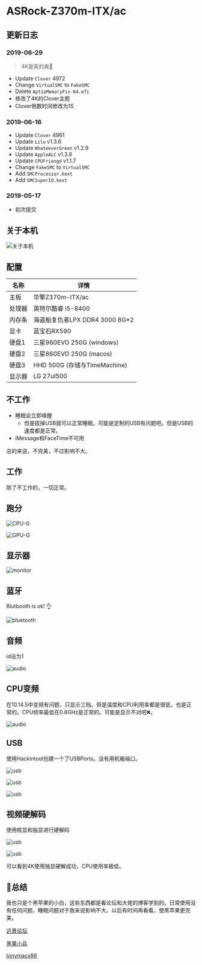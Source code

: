 # ASRock-Z370m-ITX/ac



## 更新日志

### 2019-06-29

> 4K是真的爽🤙

+ Update `Clover` 4972
+ Change  `VirtualSMC` to `FakeSMC`
+ Delete `AptioMemoryFix-64.efi`
+ 修改了4K的Clover主题
+ Clover倒数时间修改为1S



### 2019-06-16

+ Update `Clover` 4961
+ Update `Lilu` v1.3.6
+ Update `WhateeverGreen` v1.2.9
+ Update `AppleALC` v1.3.8
+ Update `CPUFriengd` v1.1.7
+ Change `FakeSMC` to `VirtualSMC`
+ Add `SMCProcessor.kext`
+ Add `SMCSuperIO.kext`



### 2019-05-17

+ 初次提交 



## 关于本机

![关于本机](./pic/关于本机.png)



## 配置

| 名称   | 详情                           |
| ------ | ------------------------------ |
| 主板   | 华擎Z370m-ITX/ac               |
| 处理器 | 英特尔酷睿 i5-8400             |
| 内存条 | 海盗船复仇者LPX DDR4 3000 8G*2 |
| 显卡   | 蓝宝石RX590                    |
| 硬盘1  | 三星960EVO 250G (windows)      |
| 硬盘2  | 三星860EVO 250G (macos)        |
| 硬盘3  | HHD 500G (存储与TimeMachine)   |
| 显示器 | LG 27ul500                     |



## 不工作

+ 睡眠会立即唤醒
  + 但是拔掉USB就可以正常睡眠。可能是定制的USB有问题吧。但是USB的速度都是正常。
+ iMessage和FaceTime不可用

总的来说，不完美，不过影响不大。



## 工作

除了不工作的，一切正常。



## 跑分

![CPU-G](./pic/CPU.png)



![GPU-G](./pic/GPU.png)



## 显示器

![monitor](./pic/monitor.png)



## 蓝牙

Blutbooth is ok! 👌

![bluetooth](./pic/bluetooth.png)



## 音频

id设为1

![audio](./pic/audio.png)



## CPU变频

在10.14.5中变频有问题，只显示三档。但是温度和CPU利用率都是很低，也是正常的。CPU频率最低在0.8GHz是正常的。可能是显示不对吧❌。

![audio](./pic/cpu变频.png)



## USB

使用Hackintool创建一个了USBPorts。没有用机箱端口。

![usb](./pic/USBPort.png)

![usb](./pic/USB2.png)

![usb](./pic/USB3.png)



## 视频硬解码

使用核显和独显进行硬解码

![usb](./pic/video.png)

![usb](./pic/test.png)

可以看到4K使用独显硬解成功，CPU使用率极低。



## 🍎总结

我也只是个黑苹果的小白，这些东西都是看论坛和大佬的博客学到的。日常使用没有任何问题，睡眠问题对于我来说影响不大。以后有时间再看看，使黑苹果更完美。



[远景论坛](<http://bbs.pcbeta.com/forum-559-1.html>)

[黑果小兵](<https://blog.daliansky.net/>)

[tonymacx86](<https://www.tonymacx86.com/>)
